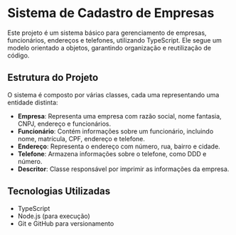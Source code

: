# Sistema de Cadastro de Empresas

Este projeto é um sistema básico para gerenciamento de empresas, funcionários, endereços e telefones, utilizando TypeScript. Ele segue um modelo orientado a objetos, garantindo organização e reutilização de código.

## Estrutura do Projeto

O sistema é composto por várias classes, cada uma representando uma entidade distinta:

- **Empresa**: Representa uma empresa com razão social, nome fantasia, CNPJ, endereço e funcionários.
- **Funcionário**: Contém informações sobre um funcionário, incluindo nome, matrícula, CPF, endereço e telefone.
- **Endereço**: Representa o endereço com número, rua, bairro e cidade.
- **Telefone**: Armazena informações sobre o telefone, como DDD e número.
- **Descritor**: Classe responsável por imprimir as informações da empresa.

## Tecnologias Utilizadas

- TypeScript
- Node.js (para execução)
- Git e GitHub para versionamento
